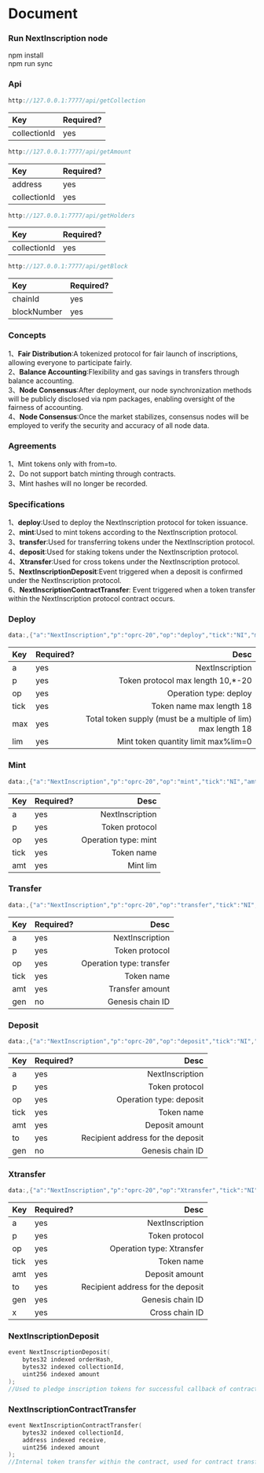 # Document
### Run NextInscription node
npm install   
npm run sync
### Api
```cpp
http://127.0.0.1:7777/api/getCollection
```
| Key          | Required? |
| :----------- | :-------- |
| collectionId | yes       |

```cpp
http://127.0.0.1:7777/api/getAmount
```
| Key          | Required? |
| :----------- | :-------- |
| address      | yes       |
| collectionId | yes       |

```cpp
http://127.0.0.1:7777/api/getHolders
```
| Key          | Required? |
| :----------- | :-------- |
| collectionId | yes       |

```cpp
http://127.0.0.1:7777/api/getBlock
```
| Key         | Required? |
| :---------- | :-------- |
| chainId     | yes       |
| blockNumber | yes       |

### Concepts


1、**Fair Distribution**:A tokenized protocol for fair launch of inscriptions, allowing everyone to participate fairly.   
2、**Balance Accounting**:Flexibility and gas savings in transfers through balance accounting.    
3、**Node Consensus**:After deployment, our node synchronization methods will be publicly disclosed via npm packages, enabling oversight of the fairness of accounting.    
4、**Node Consensus**:Once the market stabilizes, consensus nodes will be employed to verify the security and accuracy of all node data. 

### Agreements
1、Mint tokens only with from=to.   
2、Do not support batch minting through contracts.   
3、Mint hashes will no longer be recorded.   
### Specifications
1、**deploy**:Used to deploy the NextInscription protocol for token issuance.   
2、**mint**:Used to mint tokens according to the NextInscription protocol.   
3、**transfer**:Used for transferring tokens under the NextInscription protocol.   
4、**deposit**:Used for staking tokens under the NextInscription protocol.  
4、**Xtransfer**:Used for cross tokens under the NextInscription protocol.    
5、**NextInscriptionDeposit**:Event triggered when a deposit is confirmed under the NextInscription protocol.   
6、**NextInscriptionContractTransfer**: Event triggered when a token transfer within the NextInscription protocol contract occurs.   
### Deploy
```cpp
data:,{"a":"NextInscription","p":"oprc-20","op":"deploy","tick":"NI","max":"210000000000","lim":"10000"}
```
| Key  | Required? |                                                         Desc |
| :--- | :-------- | -----------------------------------------------------------: |
| a    | yes       |                                              NextInscription |
| p    | yes       |                            Token protocol max length 10,*-20 |
| op   | yes       |                                       Operation type: deploy |
| tick | yes       |                                     Token name max length 18 |
| max  | yes       | Total token supply (must be a multiple of lim) max length 18 |
| lim  | yes       |                          Mint token quantity limit max%lim=0 |

### Mint
```cpp
data:,{"a":"NextInscription","p":"oprc-20","op":"mint","tick":"NI","amt":"10000"}
```
| Key  | Required? |                 Desc |
| :--- | :-------- | -------------------: |
| a    | yes       |      NextInscription |
| p    | yes       |       Token protocol |
| op   | yes       | Operation type: mint |
| tick | yes       |           Token name |
| amt  | yes       |             Mint lim |

### Transfer
```cpp
data:,{"a":"NextInscription","p":"oprc-20","op":"transfer","tick":"NI","amt":"10000"}
```
| Key  | Required? |                     Desc |
| :--- | :-------- | -----------------------: |
| a    | yes       |          NextInscription |
| p    | yes       |           Token protocol |
| op   | yes       | Operation type: transfer |
| tick | yes       |               Token name |
| amt  | yes       |          Transfer amount |
| gen  | no        |        Genesis chain ID |
### Deposit
```cpp
data:,{"a":"NextInscription","p":"oprc-20","op":"deposit","tick":"NI","amt":"10000","to":"0x"}
```
| Key  | Required? |                              Desc |
| :--- | :-------- | --------------------------------: |
| a    | yes       |                   NextInscription |
| p    | yes       |                    Token protocol |
| op   | yes       |           Operation type: deposit |
| tick | yes       |                        Token name |
| amt  | yes       |                    Deposit amount |
| to   | yes       | Recipient address for the deposit |
| gen  | no        |                 Genesis chain ID |
### Xtransfer
```cpp
data:,{"a":"NextInscription","p":"oprc-20","op":"Xtransfer","tick":"NI","amt":"10000","gen":"137","x":"56"}
```
| Key  | Required? |                              Desc |
| :--- | :-------- | --------------------------------: |
| a    | yes       |                   NextInscription |
| p    | yes       |                    Token protocol |
| op   | yes       |         Operation type: Xtransfer |
| tick | yes       |                        Token name |
| amt  | yes       |                    Deposit amount |
| to   | yes       | Recipient address for the deposit |
| gen  | yes       |                 Genesis chain ID |
| x    | yes       |                    Cross chain ID |
### NextInscriptionDeposit
```cpp
event NextInscriptionDeposit(
    bytes32 indexed orderHash,
    bytes32 indexed collectionId,
    uint256 indexed amount 
);
//Used to pledge inscription tokens for successful callback of contracts
```
### NextInscriptionContractTransfer
```cpp
event NextInscriptionContractTransfer(
    bytes32 indexed collectionId,
    address indexed receive,
    uint256 indexed amount 
);
//Internal token transfer within the contract, used for contract transfers
```
